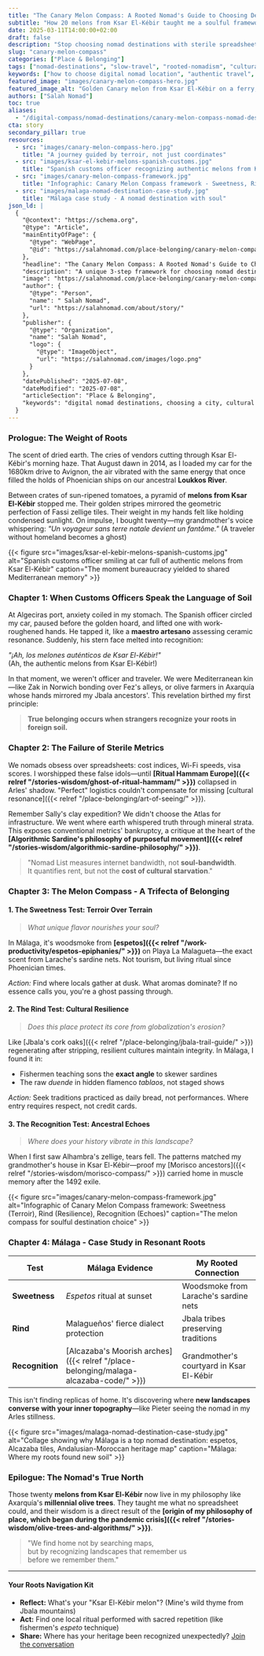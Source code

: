 ```yaml
---
title: "The Canary Melon Compass: A Rooted Nomad's Guide to Choosing Destinations"
subtitle: "How 20 melons from Ksar El-Kébir taught me a soulful framework for finding home."
date: 2025-03-11T14:00:00+02:00
draft: false
description: "Stop choosing nomad destinations with sterile spreadsheets. Discover the Canary Melon Compass, a unique 3-step framework for finding a new home based on cultural flavor, resilience, and deep personal resonance."
slug: "canary-melon-compass"
categories: ["Place & Belonging"]
tags: ["nomad-destinations", "slow-travel", "rooted-nomadism", "cultural-intelligence", "philosophy-of-place", "belonging"]
keywords: ["how to choose digital nomad location", "authentic travel", "cultural resonance", "finding home as a nomad", "Salah Nomad philosophy", "Canary Melon strategy"]
featured_image: "images/canary-melon-compass-hero.jpg"
featured_image_alt: "Golden Canary melon from Ksar El-Kébir on a ferry, symbolizing a soulful guide for choosing digital nomad destinations"
authors: ["Salah Nomad"]
toc: true
aliases:
  - "/digital-compass/nomad-destinations/canary-melon-compass-nomad-destinations/"
cta: story
secondary_pillar: true
resources:
  - src: "images/canary-melon-compass-hero.jpg"
    title: "A journey guided by terroir, not just coordinates"
  - src: "images/ksar-el-kebir-melons-spanish-customs.jpg"
    title: "Spanish customs officer recognizing authentic melons from Ksar El-Kébir"
  - src: "images/canary-melon-compass-framework.jpg"
    title: "Infographic: Canary Melon Compass framework - Sweetness, Rind, Recognition"
  - src: "images/malaga-nomad-destination-case-study.jpg"
    title: "Málaga case study - A nomad destination with soul"
json_ld: |
  {
    "@context": "https://schema.org",
    "@type": "Article",
    "mainEntityOfPage": {
      "@type": "WebPage",
      "@id": "https://salahnomad.com/place-belonging/canary-melon-compass"
    },
    "headline": "The Canary Melon Compass: A Rooted Nomad's Guide to Choosing Destinations",
    "description": "A unique 3-step framework for choosing nomad destinations based on cultural flavor, resilience, and personal resonance.",
    "image": "https://salahnomad.com/place-belonging/canary-melon-compass/images/canary-melon-compass-hero.jpg",  
    "author": {
      "@type": "Person",
      "name": " Salah Nomad",
      "url": "https://salahnomad.com/about/story/"
    },
    "publisher": {
      "@type": "Organization",
      "name": "Salah Nomad",
      "logo": {
        "@type": "ImageObject",
        "url": "https://salahnomad.com/images/logo.png"
      }
    },
    "datePublished": "2025-07-08",
    "dateModified": "2025-07-08",
    "articleSection": "Place & Belonging",
    "keywords": "digital nomad destinations, choosing a city, cultural travel, rooted nomadism, slow travel"
  }
---
```


### Prologue: The Weight of Roots

The scent of dried earth. The cries of vendors cutting through Ksar El-Kébir's morning haze. That August dawn in 2014, as I loaded my car for the 1680km drive to Avignon, the air vibrated with the same energy that once filled the holds of Phoenician ships on our ancestral **Loukkos River**. 

Between crates of sun-ripened tomatoes, a pyramid of **melons from Ksar El-Kébir** stopped me. Their golden stripes mirrored the geometric perfection of Fassi zellige tiles. Their weight in my hands felt like holding condensed sunlight. On impulse, I bought twenty—my grandmother's voice whispering: *"Un voyageur sans terre natale devient un fantôme."* (A traveler without homeland becomes a ghost)

{{< figure src="images/ksar-el-kebir-melons-spanish-customs.jpg" alt="Spanish customs officer smiling at car full of authentic melons from Ksar El-Kébir" caption="The moment bureaucracy yielded to shared Mediterranean memory" >}}

### Chapter 1: When Customs Officers Speak the Language of Soil

At Algeciras port, anxiety coiled in my stomach. The Spanish officer circled my car, paused before the golden hoard, and lifted one with work-roughened hands. He tapped it, like a **maestro artesano** assessing ceramic resonance. Suddenly, his stern face melted into recognition:

*"¡Ah, los melones auténticos de Ksar El-Kébir!"*  
(Ah, the authentic melons from Ksar El-Kébir!)

In that moment, we weren't officer and traveler. We were Mediterranean kin—like Zak in Norwich bonding over Fez's alleys, or olive farmers in Axarquía whose hands mirrored my Jbala ancestors'. This revelation birthed my first principle:

> **True belonging occurs when strangers recognize your roots in foreign soil.**

### Chapter 2: The Failure of Sterile Metrics

We nomads obsess over spreadsheets: cost indices, Wi-Fi speeds, visa scores. I worshipped these false idols—until **[Ritual Hammam Europe]({{< relref "/stories-wisdom/ghost-of-ritual-hammam/" >}})** collapsed in Arles' shadow. "Perfect" logistics couldn't compensate for missing [cultural resonance]({{< relref "/place-belonging/art-of-seeing/" >}}).

Remember Sally's clay expedition? We didn't choose the Atlas for infrastructure. We went where earth whispered truth through mineral strata. This exposes conventional metrics' bankruptcy, a critique at the heart of the **[Algorithmic Sardine's philosophy of purposeful movement]({{< relref "/stories-wisdom/algorithmic-sardine-philosophy/" >}})**.

> "Nomad List measures internet bandwidth, not **soul-bandwidth**.  
> It quantifies rent, but not the **cost of cultural starvation**."

### Chapter 3: The Melon Compass - A Trifecta of Belonging

#### 1. The Sweetness Test: Terroir Over Terrain
> *What unique flavor nourishes your soul?*

In Málaga, it's woodsmoke from **[espetos]({{< relref "/work-productivity/espetos-epiphanies/" >}})** on Playa La Malagueta—the exact scent from Larache's sardine nets. Not tourism, but living ritual since Phoenician times.

*Action:* Find where locals gather at dusk. What aromas dominate? If no essence calls you, you're a ghost passing through.

#### 2. The Rind Test: Cultural Resilience
> *Does this place protect its core from globalization's erosion?*

Like [Jbala's cork oaks]({{< relref "/place-belonging/jbala-trail-guide/" >}}) regenerating after stripping, resilient cultures maintain integrity. In Málaga, I found it in:
- Fishermen teaching sons the **exact angle** to skewer sardines
- The raw *duende* in hidden flamenco *tablaos*, not staged shows

*Action:* Seek traditions practiced as daily bread, not performances. Where entry requires respect, not credit cards.

#### 3. The Recognition Test: Ancestral Echoes
> *Where does your history vibrate in this landscape?*

When I first saw Alhambra's zellige, tears fell. The patterns matched my grandmother's house in Ksar El-Kébir—proof my [Morisco ancestors]({{< relref "/stories-wisdom/morisco-compass/" >}}) carried home in muscle memory after the 1492 exile.

{{< figure src="images/canary-melon-compass-framework.jpg" alt="Infographic of Canary Melon Compass framework: Sweetness (Terroir), Rind (Resilience), Recognition (Echoes)" caption="The melon compass for soulful destination choice" >}}

### Chapter 4: Málaga - Case Study in Resonant Roots

| Test          | Málaga Evidence                          | My Rooted Connection               |
|---------------|------------------------------------------|------------------------------------|
| **Sweetness** | *Espetos* ritual at sunset               | Woodsmoke from Larache's sardine nets |
| **Rind**      | Malagueños' fierce dialect protection    | Jbala tribes preserving traditions |
| **Recognition**| [Alcazaba's Moorish arches]({{< relref "/place-belonging/malaga-alcazaba-code/" >}}) | Grandmother's courtyard in Ksar El-Kébir |

This isn't finding replicas of home. It's discovering where **new landscapes converse with your inner topography**—like Pieter seeing the nomad in my Arles stillness.

{{< figure src="images/malaga-nomad-destination-case-study.jpg" alt="Collage showing why Málaga is a top nomad destination: espetos, Alcazaba tiles, Andalusian-Moroccan heritage map" caption="Málaga: Where my roots found new soil" >}}

### Epilogue: The Nomad's True North

Those twenty **melons from Ksar El-Kébir** now live in my philosophy like Axarquía's **millennial olive trees**. They taught me what no spreadsheet could, and their wisdom is a direct result of the **[origin of my philosophy of place, which began during the pandemic crisis]({{< relref "/stories-wisdom/olive-trees-and-algorithms/" >}})**.

> "We find home not by searching maps,  
> but by recognizing landscapes that remember us  
> before we remember them."

---

#### **Your Roots Navigation Kit**
- **Reflect:** What's your "Ksar El-Kébir melon"? (Mine's wild thyme from Jbala mountains)
- **Act:** Find one local ritual performed with sacred repetition (like fishermen's *espeto* technique)
- **Share:** Where has your heritage been recognized unexpectedly? [Join the conversation](#comments)